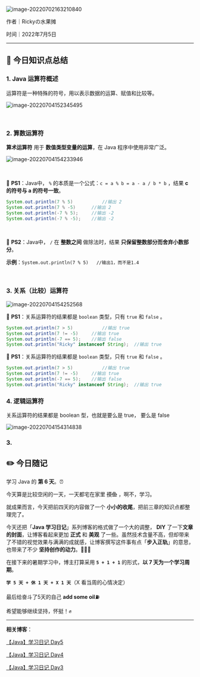 ![image-20220702163210840](https://tva1.sinaimg.cn/large/e6c9d24ely1h3so0dh978j21du0l80vm.jpg)

作者｜Rickyの水果摊

时间｜2022年7月5日



---

## 🌈 今日知识点总结

### 1. Java 运算符概述

运算符是一种特殊的符号，用以表示数据的运算、赋值和比较等。

![image-20220704152345495](https://tva1.sinaimg.cn/large/e6c9d24ely1h3ux9t0nmpj21iy0ngtdl.jpg)

<br/>

### 2. 算数运算符

**算术运算符** 用于 **数值类型变量的运算**，在 Java 程序中使用非常广泛。

![image-20220704154233946](https://tva1.sinaimg.cn/large/e6c9d24ely1h3uxtdjabbj20nm07gdgc.jpg)

<br/>

🍉 **PS1**：Java中， `%` 的本质是一个公式：`c = a % b = a - a / b * b` ，结果 **c 的符号与 a 的符号一致**。

```java
System.out.println(7 % 5)			//输出 2
System.out.println(7 % -5)		//输出 2
System.out.println(-7 % 5);		//输出 -2
System.out.println(-7 % -5);	//输出 -2
```

<br/>

🍉 **PS2**：Java中， `/` 在 **整数之间** 做除法时，结果 **只保留整数部分而舍弃小数部分**。

**示例**：`System.out.println(7 % 5)	//输出1，而不是1.4 `

<br/>

### 3. 关系（比较）运算符

![image-20220704154252568](https://tva1.sinaimg.cn/large/e6c9d24ely1h3uxtp2pxmj20ke07edgd.jpg)

🍉 **PS1**：关系运算符的结果都是 `boolean` 类型，只有 `true` 和 `false` 。

```java
System.out.println(7 > 5)			//输出 true
System.out.println(7 != -5)		//输出 true
System.out.println(-7 == 5);	//输出 false
System.out.println("Ricky" instanceof String);	//输出 true
```



🍉 **PS1**：关系运算符的结果都是 `boolean` 类型，只有 `true` 和 `false` 。

```java
System.out.println(7 > 5)			//输出 true
System.out.println(7 != -5)		//输出 true
System.out.println(-7 == 5);	//输出 false
System.out.println("Ricky" instanceof String);	//输出 true
```







### 4. 逻辑运算符

关系运算符的结果都是 boolean 型，也就是要么是 true， 要么是 false

![image-20220704154314838](https://tva1.sinaimg.cn/large/e6c9d24ely1h3uxu2psnbj20ey06iq38.jpg)















### 3. 



## ✏️ 今日随记

学习 Java 的 **第 6 天**。⏰

今天算是比较空闲的一天，一天都宅在家里 ~~摸鱼~~ ，啊不，学习。

就成果而言，今天把前四天的内容做了一个 **小小的收尾**，把前三章的知识点都整理完了。

今天还把「**Java 学习日记**」系列博客的格式做了一个大的调整， **DIY** 了一下**文章的封面**，让博客看起来更加 **正式** 和 **美观** 了一些。虽然技术含量不高，但却带来了不错的视觉效果与满满的成就感，让博客撰写这件事有点「**步入正轨**」的意思，也带来了不少 **坚持创作的动力**。🧑🏻‍💻

在接下来的暑期学习中，博主打算采用 **`5 + 1 + 1`** 的形式，**以 7 天为一个学习周期**。

**`学 5 天 + 休 1 天 + X 1 天`**（X 看当周的心情决定）

最后给奋斗了5天的自己 **add some oil**⛽️

希望能够继续坚持，怀挺！✊

---

**相关博客**：

[【Java】学习日记 Day5](https://blog.csdn.net/qq_46025844/article/details/125579422?spm=1001.2014.3001.5501)

[【Java】学习日记 Day4](https://blog.csdn.net/qq_46025844/article/details/125567560?spm=1001.2014.3001.5501)

[【Java】学习日记 Day3](https://blog.csdn.net/qq_46025844/article/details/125543456?spm=1001.2014.3001.5502)




